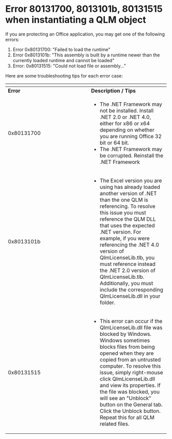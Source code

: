 # Error 80131700, 8013101b, 80131515 when instantiating a QLM object

If you are protecting an Office application, you may get one of the following errors:

1. Error 0x80131700: "Failed to load the runtime"
2. Error 0x8013101b: "This assembly is built by a runtime newer than the currently loaded runtime and cannot be loaded"
3. Error: 0x80131515: "Could not load file or assembly..."&#x20;

Here are some troubleshooting tips for each error case:&#x20;

&#x20;

<table data-header-hidden><thead><tr><th width="244"></th><th></th></tr></thead><tbody><tr><td><strong>Error</strong></td><td><strong>Description / Tips</strong></td></tr><tr><td>0x80131700</td><td><ul><li>The .NET Framework may not be installed. Install .NET 2.0 or .NET 4.0, either for x86 or x64 depending on whether you are running Office 32 bit or 64 bit.</li><li>The .NET Framework may be corrupted. Reinstall the .NET Framework</li></ul></td></tr><tr><td>0x8013101b</td><td><ul><li>The Excel version you are using has already loaded another version of .NET than the one QLM is referencing. To resolve this issue you must reference the QLM DLL that uses the expected .NET version. For example, if you were referencing the .NET 4.0 version of QlmLicenseLib.tlb, you must reference instead the .NET 2.0 version of QlmLicenseLib.tlb. Additionally, you must include the corresponding QlmLicenseLib.dll in your folder.</li></ul></td></tr><tr><td>0x80131515</td><td><ul><li>This error can occur if the QlmLicenseLib.dll file was blocked by Windows. Windows sometimes blocks files from being opened when they are copied from an untrusted computer. To resolve this issue, simply right-mouse click QlmLicenseLib.dll and view its properties. If the file was blocked, you will see an "Unblock" button on the General tab. Click the Unblock button. Repeat this for all QLM related files.</li></ul></td></tr></tbody></table>
